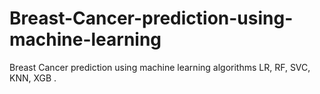 # Breast-Cancer-prediction-using-machine-learning
Breast Cancer prediction using machine learning algorithms LR, RF, SVC, KNN, XGB .
